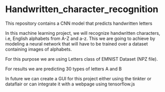 # Handwritten_character_recognition
This repository contains a CNN model that predicts handwritten letters

In this machine learning project, we will recognize handwritten characters, i.e, English alphabets from A-Z and a-z. This we are going to achieve by modeling a neural network that will have to be trained over a dataset containing images of alphabets.

For this purpose we are using Letters class of EMNIST Dataset (NPZ file).

For results we are predicting 30 types of letters A and B 

In future we can create a GUI for this project either using the tinkter or dataflair or can integrate it with a webpage using tensorflow.js
